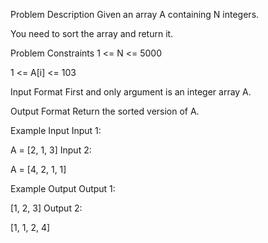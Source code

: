 Problem Description
Given an array A containing N integers.

You need to sort the array and return it.

Problem Constraints
1 <= N <= 5000

1 <= A[i] <= 103

Input Format
First and only argument is an integer array A.

Output Format
Return the sorted version of A.

Example Input
Input 1:

A = [2, 1, 3]
Input 2:

A = [4, 2, 1, 1]

Example Output
Output 1:

[1, 2, 3]
Output 2:

[1, 1, 2, 4]
